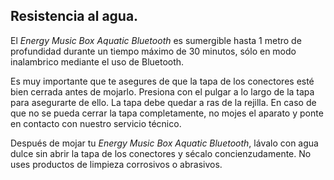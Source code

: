 ## Resistencia al agua.

El *Energy Music Box Aquatic Bluetooth* es sumergible hasta 1 metro de profundidad durante un tiempo máximo de 30 minutos, sólo en modo inalambrico mediante el uso de Bluetooth.

Es muy importante que te asegures de que la tapa de los conectores esté bien cerrada antes de mojarlo. Presiona con el pulgar a lo largo de la tapa para asegurarte de ello. La tapa debe quedar a ras de la rejilla. En caso de que no se pueda cerrar la tapa completamente, no mojes el aparato y ponte en contacto con nuestro servicio técnico.

Después de mojar tu *Energy Music Box Aquatic Bluetooth*, lávalo con agua dulce sin abrir la tapa de los conectores y sécalo concienzudamente. No uses productos de limpieza corrosivos o abrasivos.
